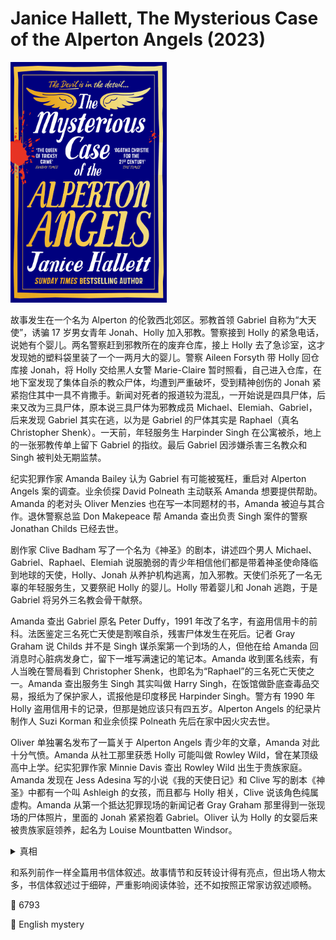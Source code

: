 # Janice Hallett, The Mysterious Case of the Alperton Angels (2023)

<img src=images/2023_cover.jpg width=250/>

故事发生在一个名为 Alperton 的伦敦西北郊区。邪教首领 Gabriel 自称为“大天使”，诱骗 17 岁男女青年 Jonah、Holly 加入邪教。警察接到 Holly 的紧急电话，说她有个婴儿。两名警察赶到邪教所在的废弃仓库，接上 Holly 去了急诊室，这才发现她的塑料袋里装了一个一两月大的婴儿。警察 Aileen Forsyth 带 Holly 回仓库接 Jonah，将 Holly 交给黑人女警 Marie-Claire 暂时照看，自己进入仓库，在地下室发现了集体自杀的教众尸体，均遭到严重破坏，受到精神创伤的 Jonah 紧紧抱住其中一具不肯撒手。新闻对死者的报道较为混乱，一开始说是四具尸体，后来又改为三具尸体，原本说三具尸体为邪教成员 Michael、Elemiah、Gabriel，后来发现 Gabriel 其实在逃，以为是 Gabriel 的尸体其实是 Raphael（真名 Christopher Shenk）。一天前，年轻服务生 Harpinder Singh 在公寓被杀，地上的一张邪教传单上留下 Gabriel 的指纹。最后 Gabriel 因涉嫌杀害三名教众和 Singh 被判处无期监禁。

纪实犯罪作家 Amanda Bailey 认为 Gabriel 有可能被冤枉，重启对 Alperton Angels 案的调查。业余侦探 David Polneath 主动联系 Amanda 想要提供帮助。Amanda 的老对头 Oliver Menzies 也在写一本同题材的书，Amanda 被迫与其合作。退休警察总监 Don Makepeace 帮 Amanda 查出负责 Singh 案件的警察 Jonathan Childs 已经去世。

剧作家 Clive Badham 写了一个名为《神圣》的剧本，讲述四个男人 Michael、Gabriel、Raphael、Elemiah 说服脆弱的青少年相信他们都是带着神圣使命降临到地球的天使，Holly、Jonah 从养护机构逃离，加入邪教。天使们杀死了一名无辜的年轻服务生，又要祭祀 Holly 的婴儿。Holly 带着婴儿和 Jonah 逃跑，于是 Gabriel 将另外三名教会骨干献祭。

Amanda 查出 Gabriel 原名 Peter Duffy，1991 年改了名字，有盗用信用卡的前科。法医鉴定三名死亡天使是割喉自杀，残害尸体发生在死后。记者 Gray Graham 说 Childs 并不是 Singh 谋杀案第一个到场的人，但他在给 Amanda 回消息时心脏病发身亡，留下一堆写满速记的笔记本。Amanda 收到匿名线索，有人当晚在警局看到 Christopher Shenk，也即名为“Raphael”的三名死亡天使之一。Amanda 查出服务生 Singh 其实叫做 Harry Singh，在饭馆做卧底查毒品交易，报纸为了保护家人，谎报他是印度移民 Harpinder Singh。警方有 1990 年 Holly 盗用信用卡的记录，但那是她应该只有四五岁。Alperton Angels 的纪录片制作人 Suzi Korman 和业余侦探 Polneath 先后在家中因火灾去世。

Oliver 单独署名发布了一篇关于 Alperton Angels 青少年的文章，Amanda 对此十分气愤。Amanda 从社工那里获悉 Holly 可能叫做 Rowley Wild，曾在某顶级高中上学。纪实犯罪作家 Minnie Davis 查出 Rowley Wild 出生于贵族家庭。Amanda 发现在 Jess Adesina 写的小说《我的天使日记》和 Clive 写的剧本《神圣》中都有一个叫 Ashleigh 的女孩，而且都与 Holly 相关，Clive 说该角色纯属虚构。Amanda 从第一个抵达犯罪现场的新闻记者 Gray Graham 那里得到一张现场的尸体照片，里面的 Jonah 紧紧抱着 Gabriel。Oliver 认为 Holly 的女婴后来被贵族家庭领养，起名为 Louise Mountbatten Windsor。

<details><summary>真相</summary>
婴儿的父亲是 Don Makepeace，他曾在 1980 年代末将 Gabriel 送入监狱，母亲是他的妻子 Julia。婴儿是男孩，不是 Louise Windsor。邪教团伙将婴儿绑架，由 Holly 和 Jonah 照顾，向 Don 勒索赎金。Shenk（Raphael）贩卖毒品，卧底警察 Singh 跟踪他找到婴儿，见婴儿疏于照顾，想要带走，被 Jonah 杀害，但警方以为是被 Shenk 灭口，将 Shenk 在拘留期间杀害。

Gabriel 在 13 年前洗脑过一名女孩，也给她起名 Holly，也即后来的 Ashleigh，照顾婴儿的是二代女孩 Holly。Ashleigh 说服二代 Holly 摆脱 Gabriel 控制，向警察报告了婴儿的信息。Don 求助特种部队的朋友营救婴儿。黑人女警兼退役狙击手 Marie-Claire 同时负责处理 Shenk 的尸体和营救婴儿，她意识到 Holly 手中的婴儿就是 Don 被绑架的婴儿，击毙 Michael、Elemiah 之后把 Shenk（Raphael）的尸体混入其中。Gabriel 被击中头部，没有死亡，因为被 Jonah 抱住而未被分尸，后来得以存活，Don 把他送进监狱。Clive Badham 教写作，Holly 长大后根据亲身经历写了剧本《神圣》，Clive 偷了她的剧本。

Oliver 多年前故意给 Amanda 提供假情报，让她去了错误的地点，导致她被人打伤，视力受损。Amanda 化名 Paul Cole 对 Oliver 实施了精神控制，Oliver 陷入邪教，认为 Louise 是邪恶天使后代，必须被除掉。Oliver 杀死 Amanda，后被 Louise 的安保团队击毙。
</details>

和系列前作一样全篇用书信体叙述。故事情节和反转设计得有亮点，但出场人物太多，书信体叙述过于细碎，严重影响阅读体验，还不如按照正常家访叙述顺畅。

:link: 6793

:file_folder: English mystery
